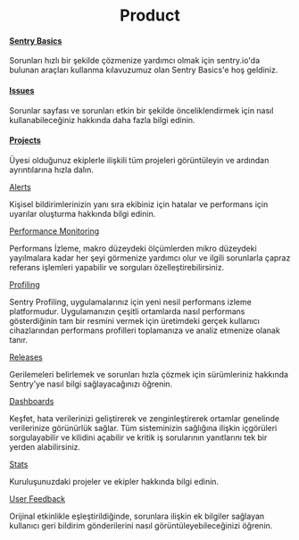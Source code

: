 <h1 align="center">Product</h1>


<h4><a href="/sentry-tr/sentry-basic/home">Sentry Basics</a></h4>
<p>Sorunları hızlı bir şekilde çözmenize yardımcı olmak için sentry.io'da bulunan araçları kullanma kılavuzumuz olan Sentry Basics'e hoş geldiniz.
</p>
<h4><a href="/sentry-tr/issues/home">Issues</a></h4>
<p>Sorunlar sayfası ve sorunları etkin bir şekilde önceliklendirmek için nasıl kullanabileceğiniz hakkında daha fazla bilgi edinin.
</p>
<h4><a href="/sentry-tr/projects/home">Projects</a></h4>
<p>Üyesi olduğunuz ekiplerle ilişkili tüm projeleri görüntüleyin ve ardından ayrıntılarına hızla dalın.
</p>
<a href="">Alerts</a>
<p>Kişisel bildirimlerinizin yanı sıra ekibiniz için hatalar ve performans için uyarılar oluşturma hakkında bilgi edinin.
</p>
<a href="">Performance Monitoring</a>
<p>Performans İzleme, makro düzeydeki ölçümlerden mikro düzeydeki yayılmalara kadar her şeyi görmenize yardımcı olur ve ilgili sorunlarla çapraz referans işlemleri yapabilir ve sorguları özelleştirebilirsiniz.
</p>
<a href="">Profiling</a>
<p>
Sentry Profiling, uygulamalarınız için yeni nesil performans izleme platformudur. Uygulamanızın çeşitli ortamlarda nasıl performans gösterdiğinin tam bir resmini vermek için üretimdeki gerçek kullanıcı cihazlarından performans profilleri toplamanıza ve analiz etmenize olanak tanır.
</p>
<a href="">Releases</a>
<p>
Gerilemeleri belirlemek ve sorunları hızla çözmek için sürümleriniz hakkında Sentry'ye nasıl bilgi sağlayacağınızı öğrenin.
</p>
<a href="">Dashboards</a>
<p>
Keşfet, hata verilerinizi geliştirerek ve zenginleştirerek ortamlar genelinde verilerinize görünürlük sağlar. Tüm sisteminizin sağlığına ilişkin içgörüleri sorgulayabilir ve kilidini açabilir ve kritik iş sorularının yanıtlarını tek bir yerden alabilirsiniz.
</p>
<a href="">Stats</a>
<p>
Kuruluşunuzdaki projeler ve ekipler hakkında bilgi edinin.
</p>
<a href="">User Feedback</a>
<p>
Orijinal etkinlikle eşleştirildiğinde, sorunlara ilişkin ek bilgiler sağlayan kullanıcı geri bildirim gönderilerini nasıl görüntüleyebileceğinizi öğrenin.
</p>